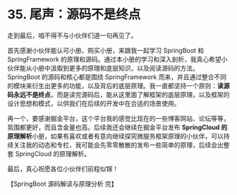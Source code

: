 # 35\. 尾声：源码不是终点

走到最后，咱不得不与小伙伴们道一句再见了。

首先感谢小伙伴能认可小册、购买小册，来跟我一起学习 SpringBoot 和 SpringFramework 的原理和源码。通过本小册的学习和深入剖析，我真心希望小伙伴能从小册中汲取到更多的原理和底层知识，以及阅读源码的方法。SpringBoot 的源码和核心都是围绕 SpringFramework 而来，并且通过整合不同的模块来衍生出更多的功能，以及背后的底层原理。我一直都坚持一个原则：**读源码永远不是终点**，而是读完源码后，能从这里面了解框架的底层原理，以及框架的设计思想和模式，以供我们在后续的开发中在合适的场景使用。

再一个，要感谢掘金平台，这个平台我的感觉比现在的一些博客网站、论坛等等，氛围都更好，而且含金量也高。后续我还会继续在掘金平台发布 **SpringCloud 的原理解析**小册，如果有喜欢或者有意向继续探究微服务框架原理的小伙伴，可以持续关注我的动态和专栏，我可能会先零零散散的发布一些简单的原理，后续会出整套 SpringCloud 的原理解析。

最后，真心祝愿各位小伙伴们前程似锦！

【SpringBoot 源码解读与原理分析 完】
